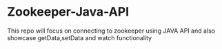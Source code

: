 # Zookeeper-Java-API
This repo will focus on connecting to zookeeper using JAVA API and also showcase getData,setData and watch functionality
